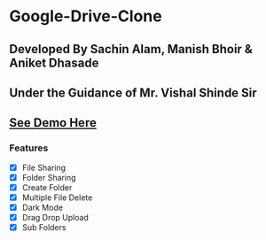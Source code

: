 # Google-Drive-Clone
## Developed By Sachin Alam, Manish Bhoir & Aniket Dhasade
## Under the Guidance of Mr. Vishal Shinde Sir

## [See Demo Here](https://sachin9998.github.io/GoogleDriveCloneFinal/)

### Features
 - [x] File Sharing
 - [x] Folder Sharing
 - [x] Create Folder
 - [x] Multiple File Delete
 - [x] Dark Mode
 - [x] Drag Drop Upload
 - [x] Sub Folders
